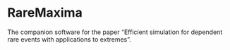 # RareMaxima
The companion software for the paper “Efficient simulation for dependent rare events with applications to extremes”.
